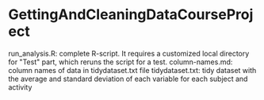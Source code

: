 # GettingAndCleaningDataCourseProject

run_analysis.R: complete R-script. It requires a customized local directory for "Test" part, which reruns the script for a test.
column-names.md: column names of data in tidydataset.txt file
tidydataset.txt: tidy dataset with the average and standard deviation of each variable for each subject and activity
